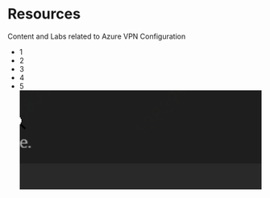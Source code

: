 # Resources
Content and Labs related to Azure VPN Configuration
- 1
- 2
- 3
- 4
- 5
![](.image/2021-01-29-18-52-22.png)